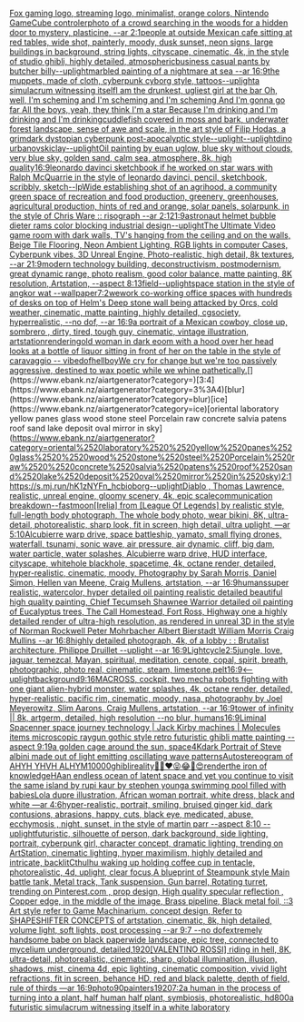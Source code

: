 [Fox gaming logo, streaming logo, minimalist, orange colors, Nintendo GameCube controler](https://www.ebank.nz/aiartgenerator?category=Fox%2520gaming%2520logo%2C%2520streaming%2520logo%2C%2520minimalist%2C%2520orange%2520colors%2C%2520Nintendo%2520GameCube%2520controler)[photo of a crowd searching in the woods for a hidden door to mystery, plasticine, --ar 2:1](https://www.ebank.nz/aiartgenerator?category=photo%2520of%2520a%2520crowd%2520searching%2520in%2520the%2520woods%2520for%2520a%2520hidden%2520door%2520to%2520mystery%2C%2520plasticine%2C%2520--ar%25202%3A1)[people at outside Mexican cafe sitting at red tables, wide shot, painterly, moody, dusk sunset, neon signs, large buildings in background, string lights, cityscape, cinematic, 4k, in the style of studio ghibli, highly detailed, atmospheric](https://www.ebank.nz/aiartgenerator?category=people%2520at%2520outside%2520Mexican%2520cafe%2520sitting%2520at%2520red%2520tables%2C%2520wide%2520shot%2C%2520painterly%2C%2520moody%2C%2520dusk%2520sunset%2C%2520neon%2520signs%2C%2520large%2520buildings%2520in%2520background%2C%2520string%2520lights%2C%2520cityscape%2C%2520cinematic%2C%25204k%2C%2520in%2520the%2520style%2520of%2520studio%2520ghibli%2C%2520highly%2520detailed%2C%2520atmospheric)[business casual pants by butcher billy](https://www.ebank.nz/aiartgenerator?category=business%2520casual%2520pants%2520by%2520butcher%2520billy)[--uplight](https://www.ebank.nz/aiartgenerator?category=--uplight)[marbled painting of a nightmare at sea --ar 16:9](https://www.ebank.nz/aiartgenerator?category=marbled%2520painting%2520of%2520a%2520nightmare%2520at%2520sea%2520--ar%252016%3A9)[the muppets, made of cloth, cyberpunk cyborg style, tattoos](https://www.ebank.nz/aiartgenerator?category=the%2520muppets%2C%2520made%2520of%2520cloth%2C%2520cyberpunk%2520cyborg%2520style%2C%2520tattoos)[--uplight](https://www.ebank.nz/aiartgenerator?category=--uplight)[a simulacrum witnessing itself](https://www.ebank.nz/aiartgenerator?category=a%2520simulacrum%2520witnessing%2520itself)[I am the drunkest, ugliest girl at the bar Oh, well, I'm scheming and I'm scheming and I'm scheming And I'm gonna go far All the boys, yeah, they think I'm a star Because I'm drinking and I'm drinking and I'm drinking](https://www.ebank.nz/aiartgenerator?category=I%2520am%2520the%2520drunkest%2C%2520ugliest%2520girl%2520at%2520the%2520bar%2520Oh%2C%2520well%2C%2520I%27m%2520scheming%2520and%2520I%27m%2520scheming%2520and%2520I%27m%2520scheming%2520And%2520I%27m%2520gonna%2520go%2520far%2520All%2520the%2520boys%2C%2520yeah%2C%2520they%2520think%2520I%27m%2520a%2520star%2520Because%2520I%27m%2520drinking%2520and%2520I%27m%2520drinking%2520and%2520I%27m%2520drinking)[cuddlefish covered in moss and bark, underwater forest landscape, sense of awe and scale, in the art style of Filip Hodas, a grimdark dystopian cyberpunk post-apocalyptic style](https://www.ebank.nz/aiartgenerator?category=cuddlefish%2520covered%2520in%2520moss%2520and%2520bark%2C%2520underwater%2520forest%2520landscape%2C%2520sense%2520of%2520awe%2520and%2520scale%2C%2520in%2520the%2520art%2520style%2520of%2520Filip%2520Hodas%2C%2520a%2520grimdark%2520dystopian%2520cyberpunk%2520post-apocalyptic%2520style)[--uplight](https://www.ebank.nz/aiartgenerator?category=--uplight)[--uplight](https://www.ebank.nz/aiartgenerator?category=--uplight)[dino urbanovski](https://www.ebank.nz/aiartgenerator?category=dino%2520urbanovski)[clay](https://www.ebank.nz/aiartgenerator?category=clay)[--uplight](https://www.ebank.nz/aiartgenerator?category=--uplight)[Oil painting by euan uglow, blue sky without clouds, very blue sky, golden sand, calm sea, atmosphere, 8k, high quality](https://www.ebank.nz/aiartgenerator?category=Oil%2520painting%2520by%2520euan%2520uglow%2C%2520blue%2520sky%2520without%2520clouds%2C%2520very%2520blue%2520sky%2C%2520golden%2520sand%2C%2520calm%2520sea%2C%2520atmosphere%2C%25208k%2C%2520high%2520quality)[16:9](https://www.ebank.nz/aiartgenerator?category=16%3A9)[leonardo davinci sketchbook if he worked on star wars with Ralph McQuarrie in the style of leonardo davinci, pencil, sketchbook, scribbly, sketch](https://www.ebank.nz/aiartgenerator?category=leonardo%2520davinci%2520sketchbook%2520if%2520he%2520worked%2520on%2520star%2520wars%2520with%2520Ralph%2520McQuarrie%2520in%2520the%2520style%2520of%2520leonardo%2520davinci%2C%2520pencil%2C%2520sketchbook%2C%2520scribbly%2C%2520sketch)[--lp](https://www.ebank.nz/aiartgenerator?category=--lp)[Wide establishing shot of an agrihood, a community green space of recreation and food production, greenery, greenhouses, agricultural production, hints of red and orange, solar panels, solarpunk, in the style of Chris Ware :: risograph --ar 2:1](https://www.ebank.nz/aiartgenerator?category=Wide%2520establishing%2520shot%2520of%2520an%2520agrihood%2C%2520a%2520community%2520green%2520space%2520of%2520recreation%2520and%2520food%2520production%2C%2520greenery%2C%2520greenhouses%2C%2520agricultural%2520production%2C%2520hints%2520of%2520red%2520and%2520orange%2C%2520solar%2520panels%2C%2520solarpunk%2C%2520in%2520the%2520style%2520of%2520Chris%2520Ware%2520%3A%3A%2520risograph%2520--ar%25202%3A1)[21:9](https://www.ebank.nz/aiartgenerator?category=21%3A9)[astronaut helmet bubble dieter rams color blocking industrial design](https://www.ebank.nz/aiartgenerator?category=astronaut%2520helmet%2520bubble%2520dieter%2520rams%2520color%2520blocking%2520industrial%2520design)[--uplight](https://www.ebank.nz/aiartgenerator?category=--uplight)[The Ultimate Video game room with dark walls, TV's hanging from the ceiling and on the walls, Beige Tile Flooring, Neon Ambient Lighting, RGB lights in computer Cases, Cyberpunk vibes, 3D Unreal Engine, Photo-realistic, high detail, 8k textures, --ar 21:9](https://www.ebank.nz/aiartgenerator?category=The%2520Ultimate%2520Video%2520game%2520room%2520with%2520dark%2520walls%2C%2520TV%27s%2520hanging%2520from%2520the%2520ceiling%2520and%2520on%2520the%2520walls%2C%2520Beige%2520Tile%2520Flooring%2C%2520Neon%2520Ambient%2520Lighting%2C%2520RGB%2520lights%2520in%2520computer%2520Cases%2C%2520Cyberpunk%2520vibes%2C%25203D%2520Unreal%2520Engine%2C%2520Photo-realistic%2C%2520high%2520detail%2C%25208k%2520textures%2C%2520--ar%252021%3A9)[modern technology building, deconstructivism, postmodernism, great dynamic range, photo realism, good color balance, matte painting, 8K resolution, Artstation, --aspect 8:13](https://www.ebank.nz/aiartgenerator?category=modern%2520technology%2520building%2C%2520deconstructivism%2C%2520postmodernism%2C%2520great%2520dynamic%2520range%2C%2520photo%2520realism%2C%2520good%2520color%2520balance%2C%2520matte%2520painting%2C%25208K%2520resolution%2C%2520Artstation%2C%2520--aspect%25208%3A13)[field](https://www.ebank.nz/aiartgenerator?category=field)[--uplight](https://www.ebank.nz/aiartgenerator?category=--uplight)[space station in the style of angkor wat --wallpaper](https://www.ebank.nz/aiartgenerator?category=space%2520station%2520in%2520the%2520style%2520of%2520angkor%2520wat%2520--wallpaper)[7:2](https://www.ebank.nz/aiartgenerator?category=7%3A2)[wework co-working office spaces with hundreds of desks on top of Helm's Deep stone wall being attacked by Orcs, cold weather, cinematic, matte painting, highly detailed, cgsociety, hyperrealistic, --no dof, --ar 16:9](https://www.ebank.nz/aiartgenerator?category=wework%2520co-working%2520office%2520spaces%2520with%2520hundreds%2520of%2520desks%2520on%2520top%2520of%2520Helm%27s%2520Deep%2520stone%2520wall%2520being%2520attacked%2520by%2520Orcs%2C%2520cold%2520weather%2C%2520cinematic%2C%2520matte%2520painting%2C%2520highly%2520detailed%2C%2520cgsociety%2C%2520hyperrealistic%2C%2520--no%2520dof%2C%2520--ar%252016%3A9)[a portrait of a Mexican cowboy, close up, sombrero , dirty, tired, tough guy, cinematic, vintage illustration, artstation](https://www.ebank.nz/aiartgenerator?category=a%2520portrait%2520of%2520a%2520Mexican%2520cowboy%2C%2520close%2520up%2C%2520sombrero%2520%2C%2520dirty%2C%2520tired%2C%2520tough%2520guy%2C%2520cinematic%2C%2520vintage%2520illustration%2C%2520artstation)[rendering](https://www.ebank.nz/aiartgenerator?category=rendering)[old woman in dark eoom with a hood over her head looks at a bottle of liquor sitting in front of her on the table in the style of caravaggio -- vibe](https://www.ebank.nz/aiartgenerator?category=old%2520woman%2520in%2520dark%2520eoom%2520with%2520a%2520hood%2520over%2520her%2520head%2520looks%2520at%2520a%2520bottle%2520of%2520liquor%2520sitting%2520in%2520front%2520of%2520her%2520on%2520the%2520table%2520in%2520the%2520style%2520of%2520caravaggio%2520--%2520vibe)[dof](https://www.ebank.nz/aiartgenerator?category=dof)[hell](https://www.ebank.nz/aiartgenerator?category=hell)[boy](https://www.ebank.nz/aiartgenerator?category=boy)[We cry for change but we're too passively aggressive, destined to wax poetic while we whine pathetically.](https://www.ebank.nz/aiartgenerator?category=We%2520cry%2520for%2520change%2520but%2520we%27re%2520too%2520passively%2520aggressive%2C%2520destined%2520to%2520wax%2520poetic%2520while%2520we%2520whine%2520pathetically.)[](https://www.ebank.nz/aiartgenerator?category=)[3:4](https://www.ebank.nz/aiartgenerator?category=3%3A4)[blur](https://www.ebank.nz/aiartgenerator?category=blur)[ice](https://www.ebank.nz/aiartgenerator?category=ice)[oriental laboratory  yellow panes glass  wood stone steel Porcelain raw  concrete salvia patens roof sand lake deposit oval mirror in sky](https://www.ebank.nz/aiartgenerator?category=oriental%2520laboratory%2520%2520yellow%2520panes%2520glass%2520%2520wood%2520stone%2520steel%2520Porcelain%2520raw%2520%2520concrete%2520salvia%2520patens%2520roof%2520sand%2520lake%2520deposit%2520oval%2520mirror%2520in%2520sky)[2:1](https://www.ebank.nz/aiartgenerator?category=2%3A1)[<https://s.mj.run/hK1zNYFn_hc>](https://www.ebank.nz/aiartgenerator?category=%3Chttps%3A//s.mj.run/hK1zNYFn_hc%3E)[bioborg](https://www.ebank.nz/aiartgenerator?category=bioborg)[--uplight](https://www.ebank.nz/aiartgenerator?category=--uplight)[Diablo , Thomas Lawrence, realistic, unreal engine, gloomy scenery, 4k, epic scale](https://www.ebank.nz/aiartgenerator?category=Diablo%2520%2C%2520Thomas%2520Lawrence%2C%2520realistic%2C%2520unreal%2520engine%2C%2520gloomy%2520scenery%2C%25204k%2C%2520epic%2520scale)[communication breakdown](https://www.ebank.nz/aiartgenerator?category=communication%2520breakdown)[--fast](https://www.ebank.nz/aiartgenerator?category=--fast)[moon](https://www.ebank.nz/aiartgenerator?category=moon)[[Irelia] from [League Of Legends] by realistic style, full-length body photograph, The whole body photo, wear bikini, 8K, ultra-detail, photorealistic, sharp look, fit in screen, high detail, ultra uplight, —ar 5:10](https://www.ebank.nz/aiartgenerator?category=%5BIrelia%5D%2520from%2520%5BLeague%2520Of%2520Legends%5D%2520by%2520realistic%2520style%2C%2520full-length%2520body%2520photograph%2C%2520The%2520whole%2520body%2520photo%2C%2520wear%2520bikini%2C%25208K%2C%2520ultra-detail%2C%2520photorealistic%2C%2520sharp%2520look%2C%2520fit%2520in%2520screen%2C%2520high%2520detail%2C%2520ultra%2520uplight%2C%2520%E2%80%94ar%25205%3A10)[Alcubierre warp drive, space battleship, yamato, small flying drones, waterfall, tsunami, sonic wave, air pressure, air dynamic, cliff, big dam, water particle, water splashes, Alcubierre warp drive, HUD interface, cityscape, whitehole blackhole, spacetime, 4k, octane render, detailed, hyper-realistic, cinematic, moody, Photography by Sarah Morris, Daniel Simon, Hellen van Meene, Craig Mullens, artstation, --ar 16:9](https://www.ebank.nz/aiartgenerator?category=Alcubierre%2520warp%2520drive%2C%2520space%2520battleship%2C%2520yamato%2C%2520small%2520flying%2520drones%2C%2520waterfall%2C%2520tsunami%2C%2520sonic%2520wave%2C%2520air%2520pressure%2C%2520air%2520dynamic%2C%2520cliff%2C%2520big%2520dam%2C%2520water%2520particle%2C%2520water%2520splashes%2C%2520Alcubierre%2520warp%2520drive%2C%2520HUD%2520interface%2C%2520cityscape%2C%2520whitehole%2520blackhole%2C%2520spacetime%2C%25204k%2C%2520octane%2520render%2C%2520detailed%2C%2520hyper-realistic%2C%2520cinematic%2C%2520moody%2C%2520Photography%2520by%2520Sarah%2520Morris%2C%2520Daniel%2520Simon%2C%2520Hellen%2520van%2520Meene%2C%2520Craig%2520Mullens%2C%2520artstation%2C%2520--ar%252016%3A9)[humans](https://www.ebank.nz/aiartgenerator?category=humans)[super realistic, watercolor, hyper detailed oil painting realistic detailed beautiful high quality painting, Chief Tecumseh Shawnee Warrior detailed oil painting of Eucalyptus trees, The Call Homestead, Fort Ross, Highway one a highly detailed render of ultra-high resolution, as rendered in unreal 3D in the style of Norman Rockwell Peter Mohrbacher  Albert Bierstadt William Morris Craig Mullins --ar 16:8](https://www.ebank.nz/aiartgenerator?category=super%2520realistic%2C%2520watercolor%2C%2520hyper%2520detailed%2520oil%2520painting%2520realistic%2520detailed%2520beautiful%2520high%2520quality%2520painting%2C%2520Chief%2520Tecumseh%2520Shawnee%2520Warrior%2520detailed%2520oil%2520painting%2520of%2520Eucalyptus%2520trees%2C%2520The%2520Call%2520Homestead%2C%2520Fort%2520Ross%2C%2520Highway%2520one%2520a%2520highly%2520detailed%2520render%2520of%2520ultra-high%2520resolution%2C%2520as%2520rendered%2520in%2520unreal%25203D%2520in%2520the%2520style%2520of%2520Norman%2520Rockwell%2520Peter%2520Mohrbacher%2520%2520Albert%2520Bierstadt%2520William%2520Morris%2520Craig%2520Mullins%2520--ar%252016%3A8)[highly detailed photograph, 4k, of a lobby : : Brutalist architecture, Philippe Druillet --uplight --ar 16:9](https://www.ebank.nz/aiartgenerator?category=highly%2520detailed%2520photograph%2C%25204k%2C%2520of%2520a%2520lobby%2520%3A%2520%3A%2520Brutalist%2520architecture%2C%2520Philippe%2520Druillet%2520--uplight%2520--ar%252016%3A9)[Lightcycle](https://www.ebank.nz/aiartgenerator?category=Lightcycle)[2:5](https://www.ebank.nz/aiartgenerator?category=2%3A5)[jungle, love, jaguar, temezcal, Mayan, spiritual, meditation, cenote, copal, spirit, breath, photographic, photo real, cinematic, steam, limestone,](https://www.ebank.nz/aiartgenerator?category=jungle%2C%2520love%2C%2520jaguar%2C%2520temezcal%2C%2520Mayan%2C%2520spiritual%2C%2520meditation%2C%2520cenote%2C%2520copal%2C%2520spirit%2C%2520breath%2C%2520photographic%2C%2520photo%2520real%2C%2520cinematic%2C%2520steam%2C%2520limestone%2C)[pelt](https://www.ebank.nz/aiartgenerator?category=pelt)[16:9](https://www.ebank.nz/aiartgenerator?category=16%3A9)[<--uplight](https://www.ebank.nz/aiartgenerator?category=%3C--uplight)[background](https://www.ebank.nz/aiartgenerator?category=background)[9:16](https://www.ebank.nz/aiartgenerator?category=9%3A16)[MACROSS, cockpit, two mecha robots fighting with one giant alien-hybrid monster, water splashes, 4k, octane render, detailed, hyper-realistic, pacific rim, cinematic, moody, nasa, photography by Joel Meyerowitz, Slim Aarons, Craig Mullens, artstation, --ar 16:9](https://www.ebank.nz/aiartgenerator?category=MACROSS%2C%2520cockpit%2C%2520two%2520mecha%2520robots%2520fighting%2520with%2520one%2520giant%2520alien-hybrid%2520monster%2C%2520water%2520splashes%2C%25204k%2C%2520octane%2520render%2C%2520detailed%2C%2520hyper-realistic%2C%2520pacific%2520rim%2C%2520cinematic%2C%2520moody%2C%2520nasa%2C%2520photography%2520by%2520Joel%2520Meyerowitz%2C%2520Slim%2520Aarons%2C%2520Craig%2520Mullens%2C%2520artstation%2C%2520--ar%252016%3A9)[tower of infinity || 8k, artgerm, detailed, high resolution --no blur, humans](https://www.ebank.nz/aiartgenerator?category=tower%2520of%2520infinity%2520%7C%7C%25208k%2C%2520artgerm%2C%2520detailed%2C%2520high%2520resolution%2520--no%2520blur%2C%2520humans)[16:9](https://www.ebank.nz/aiartgenerator?category=16%3A9)[Liminal Space](https://www.ebank.nz/aiartgenerator?category=Liminal%2520Space)[nner space journey  technology | Jack Kirby machines | Molecules items microscopic raygun gothic style retro futuristic  ghibli matte painting --aspect 9:19](https://www.ebank.nz/aiartgenerator?category=nner%2520space%2520journey%2520%2520technology%2520%7C%2520Jack%2520Kirby%2520machines%2520%7C%2520Molecules%2520items%2520microscopic%2520raygun%2520gothic%2520style%2520retro%2520futuristic%2520%2520ghibli%2520matte%2520painting%2520--aspect%25209%3A19)[a golden cage around the sun, space](https://www.ebank.nz/aiartgenerator?category=a%2520golden%2520cage%2520around%2520the%2520sun%2C%2520space)[4K](https://www.ebank.nz/aiartgenerator?category=4K)[dark Portrait of Steve albini made out of light emitting oscillating wave patterns](https://www.ebank.nz/aiartgenerator?category=dark%2520Portrait%2520of%2520Steve%2520albini%2520made%2520out%2520of%2520light%2520emitting%2520oscillating%2520wave%2520patterns)[Autostereogram of AHYH YHVH ALHYM](https://www.ebank.nz/aiartgenerator?category=Autostereogram%2520of%2520AHYH%2520YHVH%2520ALHYM)[10000](https://www.ebank.nz/aiartgenerator?category=10000)[ghibli](https://www.ebank.nz/aiartgenerator?category=ghibli)[reality](https://www.ebank.nz/aiartgenerator?category=reality)[🤗🎉❤️😝😂👀😍](https://www.ebank.nz/aiartgenerator?category=%F0%9F%A4%97%F0%9F%8E%89%E2%9D%A4%EF%B8%8F%F0%9F%98%9D%F0%9F%98%82%F0%9F%91%80%F0%9F%98%8D)[render](https://www.ebank.nz/aiartgenerator?category=render)[the iron of knowledge](https://www.ebank.nz/aiartgenerator?category=the%2520iron%2520of%2520knowledge)[HA](https://www.ebank.nz/aiartgenerator?category=HA)[an endless ocean of latent space and yet you continue to visit the same island by rupi kaur by stephen young](https://www.ebank.nz/aiartgenerator?category=an%2520endless%2520ocean%2520of%2520latent%2520space%2520and%2520yet%2520you%2520continue%2520to%2520visit%2520the%2520same%2520island%2520by%2520rupi%2520kaur%2520by%2520stephen%2520young)[a swimming pool filled with babies](https://www.ebank.nz/aiartgenerator?category=a%2520swimming%2520pool%2520filled%2520with%2520babies)[Lola dupre illustration, African woman portrait, white dress, black and white  —ar 4:6](https://www.ebank.nz/aiartgenerator?category=Lola%2520dupre%2520illustration%2C%2520African%2520woman%2520portrait%2C%2520white%2520dress%2C%2520black%2520and%2520white%2520%2520%E2%80%94ar%25204%3A6)[hyper-realistic, portrait, smiling, bruised ginger kid, dark contusions, abrasions, happy, cuts, black eye,  medicated, abuse, ecchymosis , night, sunset, in the style of martin parr --aspect 8:10 --uplight](https://www.ebank.nz/aiartgenerator?category=hyper-realistic%2C%2520portrait%2C%2520smiling%2C%2520bruised%2520ginger%2520kid%2C%2520dark%2520contusions%2C%2520abrasions%2C%2520happy%2C%2520cuts%2C%2520black%2520eye%2C%2520%2520medicated%2C%2520abuse%2C%2520ecchymosis%2520%2C%2520night%2C%2520sunset%2C%2520in%2520the%2520style%2520of%2520martin%2520parr%2520--aspect%25208%3A10%2520--uplight)[futuristic, silhouette of person, dark background, side lighting, portrait, cyberpunk girl, character concept, dramatic lighting, trending on ArtStation, cinematic lighting, hyper maximilism, highly detailed and intricate, backlit](https://www.ebank.nz/aiartgenerator?category=futuristic%2C%2520silhouette%2520of%2520person%2C%2520dark%2520background%2C%2520side%2520lighting%2C%2520portrait%2C%2520cyberpunk%2520girl%2C%2520character%2520concept%2C%2520dramatic%2520lighting%2C%2520trending%2520on%2520ArtStation%2C%2520cinematic%2520lighting%2C%2520hyper%2520maximilism%2C%2520highly%2520detailed%2520and%2520intricate%2C%2520backlit)[Cthulhu waking up holding coffee cup in tentacle, photorealistic, 4d, uplight, clear focus,](https://www.ebank.nz/aiartgenerator?category=Cthulhu%2520waking%2520up%2520holding%2520coffee%2520cup%2520in%2520tentacle%2C%2520photorealistic%2C%25204d%2C%2520uplight%2C%2520clear%2520focus%2C)[A blueprint of Steampunk style Main battle tank,  Metal track,  Tank suspension, Gun barrel, Rotating turret, trending on Pinterest.com  , prop design, High quality specular reflection , Copper  edge, in the middle of the image, Brass pipeline,  Black metal foil,  ::3  Art style refer to Game Machinarium.  concept design, Refer to SHAPESHIFTER CONCEPTS  of artstation, cinematic,  8k, high detailed,  volume light,  soft lights,  post processing    --ar 9:7   --no dof](https://www.ebank.nz/aiartgenerator?category=A%2520blueprint%2520of%2520Steampunk%2520style%2520Main%2520battle%2520tank%2C%2520%2520Metal%2520track%2C%2520%2520Tank%2520suspension%2C%2520Gun%2520barrel%2C%2520Rotating%2520turret%2C%2520trending%2520on%2520Pinterest.com%2520%2520%2C%2520prop%2520design%2C%2520High%2520quality%2520specular%2520reflection%2520%2C%2520Copper%2520%2520edge%2C%2520in%2520the%2520middle%2520of%2520the%2520image%2C%2520Brass%2520pipeline%2C%2520%2520Black%2520metal%2520foil%2C%2520%2520%3A%3A3%2520%2520Art%2520style%2520refer%2520to%2520Game%2520Machinarium.%2520%2520concept%2520design%2C%2520Refer%2520to%2520SHAPESHIFTER%2520CONCEPTS%2520%2520of%2520artstation%2C%2520cinematic%2C%2520%25208k%2C%2520high%2520detailed%2C%2520%2520volume%2520light%2C%2520%2520soft%2520lights%2C%2520%2520post%2520processing%2520%2520%2520%2520--ar%25209%3A7%2520%2520%2520--no%2520dof)[](https://www.ebank.nz/aiartgenerator?category=)[extremely handsome babe on black paper](https://www.ebank.nz/aiartgenerator?category=extremely%2520handsome%2520babe%2520on%2520black%2520paper)[wide landscape, epic tree, connected to mycelium underground, detailed,](https://www.ebank.nz/aiartgenerator?category=wide%2520landscape%2C%2520epic%2520tree%2C%2520connected%2520to%2520mycelium%2520underground%2C%2520detailed%2C)[1920](https://www.ebank.nz/aiartgenerator?category=1920)[[VALENTINO ROSSI] riding in hell, 8K, ultra-detail, photorealistic, cinematic, sharp, global illumination, illusion, shadows, mist, cinema 4d, epic lighting, cinematic composition, vivid light refractions, fit in screen, behance HD, red and black palette, depth of field, rule of thirds —ar 16:9](https://www.ebank.nz/aiartgenerator?category=%5BVALENTINO%2520ROSSI%5D%2520riding%2520in%2520hell%2C%25208K%2C%2520ultra-detail%2C%2520photorealistic%2C%2520cinematic%2C%2520sharp%2C%2520global%2520illumination%2C%2520illusion%2C%2520shadows%2C%2520mist%2C%2520cinema%25204d%2C%2520epic%2520lighting%2C%2520cinematic%2520composition%2C%2520vivid%2520light%2520refractions%2C%2520fit%2520in%2520screen%2C%2520behance%2520HD%2C%2520red%2520and%2520black%2520palette%2C%2520depth%2520of%2520field%2C%2520rule%2520of%2520thirds%2520%E2%80%94ar%252016%3A9)[photo](https://www.ebank.nz/aiartgenerator?category=photo)[90](https://www.ebank.nz/aiartgenerator?category=90)[painters](https://www.ebank.nz/aiartgenerator?category=painters)[1920](https://www.ebank.nz/aiartgenerator?category=1920)[7:2](https://www.ebank.nz/aiartgenerator?category=7%3A2)[a human in the process of turning into a plant, half human half plant, symbiosis, photorealistic, hd](https://www.ebank.nz/aiartgenerator?category=a%2520human%2520in%2520the%2520process%2520of%2520turning%2520into%2520a%2520plant%2C%2520half%2520human%2520half%2520plant%2C%2520symbiosis%2C%2520photorealistic%2C%2520hd)[800](https://www.ebank.nz/aiartgenerator?category=800)[a futuristic simulacrum witnessing itself in a white laboratory](https://www.ebank.nz/aiartgenerator?category=a%2520futuristic%2520simulacrum%2520witnessing%2520itself%2520in%2520a%2520white%2520laboratory)